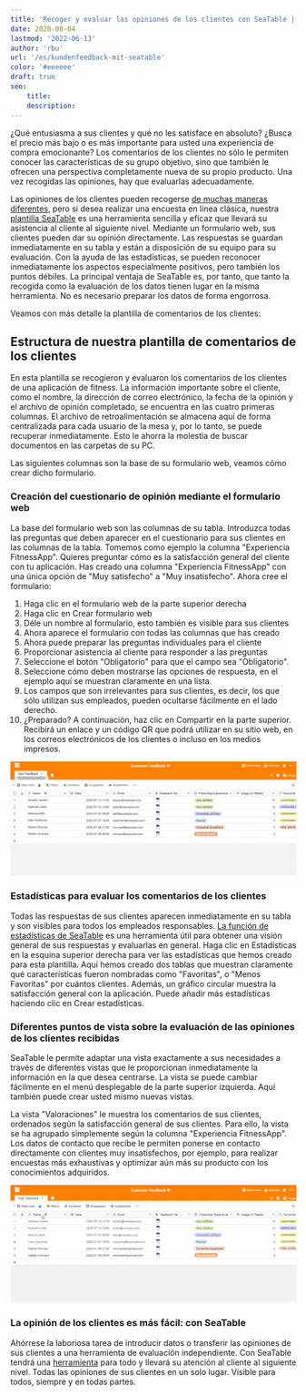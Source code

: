 ```yaml
---
title: 'Recoger y evaluar las opiniones de los clientes con SeaTable | SeaTable'
date: 2020-08-04
lastmod: '2022-06-13'
author: 'rbu'
url: '/es/kundenfeedback-mit-seatable'
color: '#eeeeee'
draft: true
seo:
    title:
    description:
---
```


¿Qué entusiasma a sus clientes y qué no les satisface en absoluto? ¿Busca el precio más bajo o es más importante para usted una experiencia de compra emocionante? Los comentarios de los clientes no sólo le permiten conocer las características de su grupo objetivo, sino que también le ofrecen una perspectiva completamente nueva de su propio producto. Una vez recogidas las opiniones, hay que evaluarlas adecuadamente.

Las opiniones de los clientes pueden recogerse [de muchas maneras diferentes](https://blog.hubspot.de/service/kundenfeedback), pero si desea realizar una encuesta en línea clásica, nuestra [plantilla SeaTable](https://seatable.io/es/vorlage/ku9n1tyosmmho-8trn7rdg/) es una herramienta sencilla y eficaz que llevará su asistencia al cliente al siguiente nivel. Mediante un formulario web, sus clientes pueden dar su opinión directamente. Las respuestas se guardan inmediatamente en su tabla y están a disposición de su equipo para su evaluación. Con la ayuda de las estadísticas, se pueden reconocer inmediatamente los aspectos especialmente positivos, pero también los puntos débiles. La principal ventaja de SeaTable es, por tanto, que tanto la recogida como la evaluación de los datos tienen lugar en la misma herramienta. No es necesario preparar los datos de forma engorrosa.

Veamos con más detalle la plantilla de comentarios de los clientes:

## Estructura de nuestra plantilla de comentarios de los clientes

En esta plantilla se recogieron y evaluaron los comentarios de los clientes de una aplicación de fitness. La información importante sobre el cliente, como el nombre, la dirección de correo electrónico, la fecha de la opinión y el archivo de opinión completado, se encuentra en las cuatro primeras columnas. El archivo de retroalimentación se almacena aquí de forma centralizada para cada usuario de la mesa y, por lo tanto, se puede recuperar inmediatamente. Esto le ahorra la molestia de buscar documentos en las carpetas de su PC.

Las siguientes columnas son la base de su formulario web, veamos cómo crear dicho formulario.

### Creación del cuestionario de opinión mediante el formulario web

La base del formulario web son las columnas de su tabla. Introduzca todas las preguntas que deben aparecer en el cuestionario para sus clientes en las columnas de la tabla. Tomemos como ejemplo la columna "Experiencia FitnessApp". Quieres preguntar cómo es la satisfacción general del cliente con tu aplicación. Has creado una columna "Experiencia FitnessApp" con una única opción de "Muy satisfecho" a "Muy insatisfecho". Ahora cree el formulario:

1. Haga clic en el formulario web de la parte superior derecha
2. Haga clic en Crear formulario web
3. Déle un nombre al formulario, esto también es visible para sus clientes
4. Ahora aparece el formulario con todas las columnas que has creado
5. Ahora puede preparar las preguntas individuales para el cliente
6. Proporcionar asistencia al cliente para responder a las preguntas
7. Seleccione el botón "Obligatorio" para que el campo sea "Obligatorio".
8. Seleccione cómo deben mostrarse las opciones de respuesta, en el ejemplo aquí se muestran claramente en una lista.
9. Los campos que son irrelevantes para sus clientes, es decir, los que sólo utilizan sus empleados, pueden ocultarse fácilmente en el lado derecho.
10. ¿Preparado? A continuación, haz clic en Compartir en la parte superior. Recibirá un enlace y un código QR que podrá utilizar en su sitio web, en los correos electrónicos de los clientes o incluso en los medios impresos.

![Formulario web de creación de comentarios de los clientes](images/Kundenfeedback-Formularerstellung-langsamer-1.gif)

### Estadísticas para evaluar los comentarios de los clientes

Todas las respuestas de sus clientes aparecen inmediatamente en su tabla y son visibles para todos los empleados responsables. [La función de estadísticas de SeaTable](https://seatable.io/es/docs/handbuch/seatable-nutzen/statistiken/) es una herramienta útil para obtener una visión general de sus respuestas y evaluarlas en general. Haga clic en Estadísticas en la esquina superior derecha para ver las estadísticas que hemos creado para esta plantilla. Aquí hemos creado dos tablas que muestran claramente qué características fueron nombradas como "Favoritas", o "Menos Favoritas" por cuántos clientes. Además, un gráfico circular muestra la satisfacción general con la aplicación. Puede añadir más estadísticas haciendo clic en Crear estadísticas.

### Diferentes puntos de vista sobre la evaluación de las opiniones de los clientes recibidas

SeaTable le permite adaptar una vista exactamente a sus necesidades a través de diferentes vistas que le proporcionan inmediatamente la información en la que desea centrarse. La vista se puede cambiar fácilmente en el menú desplegable de la parte superior izquierda. Aquí también puede crear usted mismo nuevas vistas.

La vista "Valoraciones" le muestra los comentarios de sus clientes, ordenados según la satisfacción general de sus clientes. Para ello, la vista se ha agrupado simplemente según la columna "Experiencia FitnessApp". Los datos de contacto que recibe le permiten ponerse en contacto directamente con clientes muy insatisfechos, por ejemplo, para realizar encuestas más exhaustivas y optimizar aún más su producto con los conocimientos adquiridos.

![](images/Kundenfeedback-unterschiedliche-Ansichten-langsamer-1.gif)

### La opinión de los clientes es más fácil: con SeaTable

Ahórrese la laboriosa tarea de introducir datos o transferir las opiniones de sus clientes a una herramienta de evaluación independiente. Con SeaTable tendrá una [herramienta](https://seatable.io/es/vorlage/ku9n1tyosmmho-8trn7rdg/) para todo y llevará su atención al cliente al siguiente nivel. Todas las opiniones de sus clientes en un solo lugar. Visible para todos, siempre y en todas partes.
